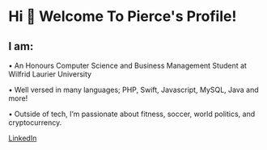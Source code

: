# Hi 👋 Welcome To Pierce's Profile!

## I am:
  • An Honours Computer Science and Business Management Student at Wilfrid Laurier University

  • Well versed in many languages; PHP, Swift, Javascript, MySQL, Java and more!
  
  • Outside of tech, I’m passionate about fitness, soccer, world politics, and cryptocurrency.

[LinkedIn](https://www.linkedin.com/in/pierce-goulimis) 
